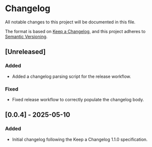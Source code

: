 # Changelog

All notable changes to this project will be documented in this file.

The format is based on [Keep a Changelog](https://keepachangelog.com/en/1.1.0/),
and this project adheres to [Semantic Versioning](https://semver.org/spec/v2.0.0.html).

## [Unreleased]

### Added

- Added a changelog parsing script for the release workflow.

### Fixed

- Fixed release workflow to correctly populate the changelog body.

## [0.0.4] - 2025-05-10

### Added

- Initial changelog following the Keep a Changelog 1.1.0 specification.
